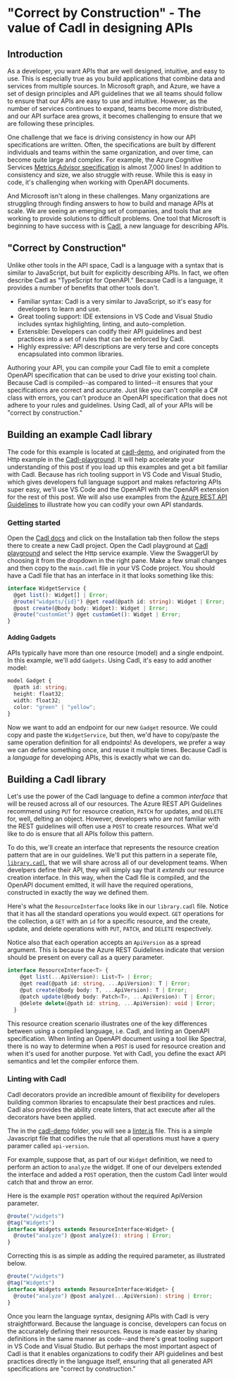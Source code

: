 # "Correct by Construction" - The value of Cadl in designing APIs

<!-- cspell:ignore cadl -->
## Introduction

As a developer, you want APIs that are well designed, intuitive, and easy to use. This is especially true as you build applications that combine data and services from multiple sources. In Microsoft graph, and Azure, we have a set of design principles and API guidelines that we all teams should follow to ensure that our APIs are easy to use and intuitive. However, as the number of services continues to expand, teams become more distributed, and our API surface area grows, it becomes challenging to ensure that we are following these principles.

One challenge that we face is driving consistency in how our API specifications are written. Often, the specifications are built by different individuals and teams within the same organization, and over time, can become quite large and complex. For example, the Azure Cognitive Services [Metrics Advisor specification](https://github.com/Azure/azure-rest-api-specs/blob/main/specification/cognitiveservices/data-plane/MetricsAdvisor/stable/v1.0/MetricsAdvisor.json) is almost 7,000 lines! In addition to consistency and size, we also struggle with reuse. While this is easy in code, it's challenging when working with OpenAPI documents.

And Microsoft isn't along in these challenges. Many organizations are struggling through finding answers to how to build and manage APIs at scale. We are seeing an emerging set of companies, and tools that are working to provide solutions to difficult problems. One tool that Microsoft is beginning to have success with is [Cadl](https://microsoft.github.io/cadl/), a new language for describing APIs.

## "Correct by Construction"

Unlike other tools in the API space, Cadl is a language with a syntax that is similar to JavaScript, but built for explicitly describing APIs. In fact, we often describe Cadl as "TypeScript for OpenAPI." Because Cadl is a language, it provides a number of benefits that other tools don't.

* Familiar syntax: Cadl is a very similar to JavaScript, so it's easy for developers to learn and use.
* Great tooling support: IDE extensions in VS Code and Visual Studio includes syntax highlighting, linting, and auto-completion.
* Extensible: Developers can codify their API guidelines and best practices into a set of rules that can be enforced by Cadl.
* Highly expressive: API descriptions are very terse and core concepts encapsulated into common libraries.

Authoring your API, you can compile your Cadl file to emit a complete OpenAPI specification that can be used to drive your existing tool chain. Because Cadl is compiled--as compared to linted--it ensures that your specifications are correct and accurate. Just like you can't compile a C# class with errors, you can't produce an OpenAPI specification that does not adhere to your rules and guidelines. Using Cadl, all of your APIs will be "correct by construction."

## Building an example Cadl library

The code for this example is located at [cadl-demo](https://github.com/APIPatterns/cadl-demo), and originated from the Http example in the [Cadl-playground](https://aka.ms/trycadl). It will help accelerate your understanding of this post if you load up this examples and get a bit familiar with Cadl. Because has rich tooling support in VS Code and Visual Studio, which gives developers full language support and makes refactoring APIs super easy, we'll use VS Code and the OpenAPI with the OpenAPI extension for the rest of this post. We will also use examples from the [Azure REST API Guidelines](https://aka.ms/azapi/guidelines) to illustrate how you can codify your own API standards.

### Getting started

Open the [Cadl docs](https://aka.ms/cadl) and click on the Installation tab then follow the steps there to create a new Cadl project. Open the Cadl playground at [Cadl playground](https://aka.ms/trycadl) and select the Http service example. View the SwaggerUI by choosing it from the dropdown in the right pane. Make a few small changes and then copy to the `main.cadl` file in your VS Code project. You should have a Cadl file that has an interface in it that looks something like this:

```typescript
interface WidgetService {
  @get list(): Widget[] | Error;
  @route("widgets/{id}") @get read(@path id: string): Widget | Error;
  @post create(@body body: Widget): Widget | Error;
  @route("customGet") @get customGet(): Widget | Error;
}
```

#### Adding Gadgets

APIs typically have more than one resource (model) and a single endpoint. In this example, we'll add `Gadgets`. Using Cadl, it's easy to add another model:

```typescript
model Gadget {
  @path id: string;
  height: float32;
  width: float32;
  color: "green" | "yellow";
}
```

Now we want to add an endpoint for our new `Gadget` resource. We could copy and paste the `WidgetService`, but then, we'd have to copy/paste the same operation definition for all endpoints! As developers, we prefer a way we can define something once, and reuse it multiple times. Because Cadl is a *language* for developing APIs, this is exactly what we can do.

## Building a Cadl library

Let's use the power of the Cadl language to define a common *interface* that will be reused across all of our resources. The Azure REST API Guidelines recommend using `PUT` for resource creation, `PATCH` for updates, and `DELETE` for, well, delting an object. However, developers who are not familiar with the REST guidelines will often use a `POST` to create resources. What we'd like to do is ensure that all APIs follow this pattern. 

To do this, we'll create an interface that represents the resource creation pattern that are in our guidelines. We'll put this pattern in a seperate file, [`library.cadl`](https://github.com/APIPatterns/cadl-demo/blob/main/library.cadl), that we will share across all of our development teams. When develpers define their API, they will simply say that it *extends* our resource creation interface. In this way, when the Cadl file is compiled, and the OpenAPI document emitted, it will have the required operations, constructed in exactly the way we defined them. 

Here's what the `ResourceInterface` looks like in our `library.cadl` file. Notice that it has all the standard operations you would expect. `GET` operations for the collection, a `GET` with an `id` for a specific resource, and the create, update, and delete operations with `PUT`, `PATCH`, and `DELETE` respectively. 

Notice also that each operation accepts an `ApiVersion` as a spread argument. This is because the Azure REST Guidelines indicate that version should be present on every call as a query parameter. 

```typescript
interface ResourceInterface<T> {
    @get list(...ApiVersion): List<T> | Error;
    @get read(@path id: string, ...ApiVersion): T | Error;
    @put create(@body body: T, ...ApiVersion): T | Error;
    @patch update(@body body: Patch<T>, ...ApiVersion): T | Error;
    @delete delete(@path id: string, ...ApiVersion): void | Error;
  }
```

This resource creation scenario illustrates one of the key differences between using a compiled language, i.e. Cadl, and linting an OpenAPI specification. When linting an OpenAPI document using a tool like Spectral, there is no way to determine when a `POST` is used for resource creation and when it's used for another purpose. Yet with Cadl, you define the exact API semantics and let the compiler enforce them. 

### Linting with Cadl
Cadl decorators provide an incredible amount of flexibility for developers building common libraries to encapsulate their best practices and rules. Cadl also provides the ability create linters, that act execute after all the decorators have been applied.

The in the [cadl-demo](https://github.com/APIPatterns/cadl-demo) folder, you will see a [linter.js](https://github.com/APIPatterns/cadl-demo/linter.js) file. This is a simple Javascript file that codifies the rule that all operations must have a query paramer called `api-version`.

For example, suppose that, as part of our `Widget` definition, we need to perform an action to `analyze` the widget. If one of our develpers extended the interface and added a `POST` operation, then the custom Cadl linter would catch that and throw an error. 

Here is the example `POST` operation without the required ApiVersion parameter.
```typescript
@route("/widgets")
@tag("Widgets")
interface Widgets extends ResourceInterface<Widget> {
  @route("analyze") @post analyze(): string | Error;
}
```

Correcting this is as simple as adding the required parameter, as illustrated below. 
```typescript
@route("/widgets")
@tag("Widgets")
interface Widgets extends ResourceInterface<Widget> {
  @route("analyze") @post analyze(...ApiVersion): string | Error;
}
```

Once you learn the language syntax, designing APIs with Cadl is very straightforward. Because the language is concise, developers can focus on the accurately defining their resources. Reuse is made easier by sharing definitions in the same manner as code--and there's great tooling support in VS Code and Visual Studio. But perhaps the most important aspect of Cadl is that it enables organizations to codify their API guidelines and best practices directly in the language itself, ensuring that all generated API specifications are "correct by construction."


